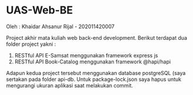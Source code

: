 # UAS-Web-BE
Oleh : Khaidar Ahsanur Rijal - 202011420007

Project akhir mata kuliah web back-end development.
Berikut terdapat dua folder project yakni :
1. RESTful API E-Samsat menggunakan framework express js
2. RESTful API Book-Catalog menggunakan framework @hapi/hapi

Adapun kedua project tersebut menggunakan database postgreSQL (saya sertakan pada folder api-db.
Untuk package-lock.json saya hapus untuk mengurangi ukuran aplikasi saat melakukan commit.
